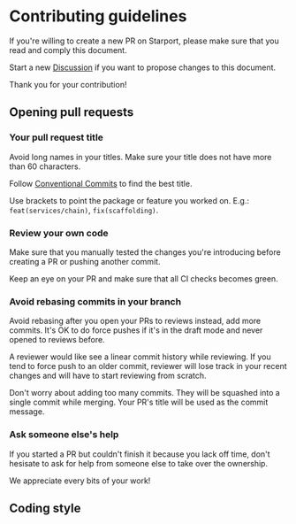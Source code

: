 # Contributing guidelines

If you're willing to create a new PR on Starport, please make sure that you read and comply this document.

Start a new [Discussion](https://github.com/tendermint/starport/discussions/new) if you want to propose changes to this document.

Thank you for your contribution!

## Opening pull requests 

### Your pull request title
Avoid long names in your titles. Make sure your title does not have more than 60 characters.

Follow [Conventional Commits](https://www.conventionalcommits.org/en/v1.0.0/) to find the best title.

Use brackets to point the package or feature you worked on. E.g.: `feat(services/chain)`, `fix(scaffolding)`.

### Review your own code
Make sure that you manually tested the changes you're introducing before creating a PR or pushing another commit.

Keep an eye on your PR and make sure that all CI checks becomes green.

### Avoid rebasing commits in your branch 
Avoid rebasing after you open your PRs to reviews instead, add more commits. It's OK to do force pushes if it's in the draft mode and never opened to reviews before.

A reviewer would like see a linear commit history while reviewing. If you tend to force push to an older commit, reviewer will lose track in your recent changes and will have to start reviewing from scratch.

Don't worry about adding too many commits. They will be squashed into a single commit while merging. Your PR's title will be used as the commit message.

### Ask someone else's help
If you started a PR but couldn't finish it because you lack off time, don't hesisate to ask for help from someone else to take over the ownership.

We appreciate every bits of your work!

## Coding style
